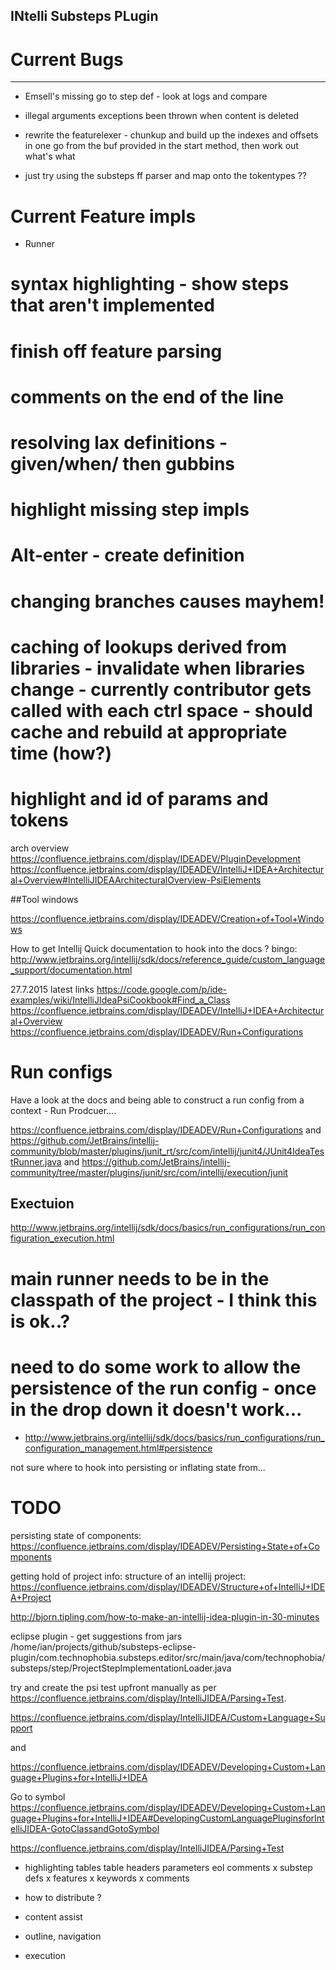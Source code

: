 ## INtelli Substeps PLugin

# Current Bugs
--------------

* Emsell's missing go to step def - look at logs and compare
* illegal arguments exceptions been thrown when content is deleted

* rewrite the featurelexer - chunkup and build up the indexes and offsets in one go from the buf provided in the start method, then work out what's what
- just try using the substeps ff parser and map onto the tokentypes ??


# Current Feature impls
* Runner




# syntax highlighting - show steps that aren't implemented

# finish off feature parsing

# comments on the end of the line
# resolving lax definitions - given/when/ then gubbins


# highlight missing step impls
# Alt-enter - create definition


# changing branches causes mayhem!


# caching of lookups derived from libraries - invalidate when libraries change - currently contributor gets called with each ctrl space - should cache and rebuild at appropriate time (how?)

# highlight and id of params and tokens

arch overview
https://confluence.jetbrains.com/display/IDEADEV/PluginDevelopment
https://confluence.jetbrains.com/display/IDEADEV/IntelliJ+IDEA+Architectural+Overview#IntelliJIDEAArchitecturalOverview-PsiElements



##Tool windows 

https://confluence.jetbrains.com/display/IDEADEV/Creation+of+Tool+Windows

How to get Intellij Quick documentation to hook into the docs ?
bingo: http://www.jetbrains.org/intellij/sdk/docs/reference_guide/custom_language_support/documentation.html


27.7.2015
latest links
https://code.google.com/p/ide-examples/wiki/IntelliJIdeaPsiCookbook#Find_a_Class
https://confluence.jetbrains.com/display/IDEADEV/IntelliJ+IDEA+Architectural+Overview
https://confluence.jetbrains.com/display/IDEADEV/Run+Configurations


# Run configs

Have a look at the docs and being able to construct a run config from a context - Run Prodcuer....


https://confluence.jetbrains.com/display/IDEADEV/Run+Configurations
and
https://github.com/JetBrains/intellij-community/blob/master/plugins/junit_rt/src/com/intellij/junit4/JUnit4IdeaTestRunner.java
and 
https://github.com/JetBrains/intellij-community/tree/master/plugins/junit/src/com/intellij/execution/junit


## Exectuion
http://www.jetbrains.org/intellij/sdk/docs/basics/run_configurations/run_configuration_execution.html

# main runner needs to be in the classpath of the project - I think this is ok..?

# need to do some work to allow the persistence of the run config - once in the drop down it doesn't work...
- http://www.jetbrains.org/intellij/sdk/docs/basics/run_configurations/run_configuration_management.html#persistence

not sure where to hook into persisting or inflating state from...



# TODO







persisting state of components:
https://confluence.jetbrains.com/display/IDEADEV/Persisting+State+of+Components

getting hold of project info:
structure of an intellij project:
https://confluence.jetbrains.com/display/IDEADEV/Structure+of+IntelliJ+IDEA+Project

http://bjorn.tipling.com/how-to-make-an-intellij-idea-plugin-in-30-minutes


eclipse plugin - get suggestions from jars
/home/ian/projects/github/substeps-eclipse-plugin/com.technophobia.substeps.editor/src/main/java/com/technophobia/substeps/step/ProjectStepImplementationLoader.java




try and create the psi test upfront manually
as per https://confluence.jetbrains.com/display/IntelliJIDEA/Parsing+Test.

https://confluence.jetbrains.com/display/IntelliJIDEA/Custom+Language+Support

and 

https://confluence.jetbrains.com/display/IDEADEV/Developing+Custom+Language+Plugins+for+IntelliJ+IDEA


Go to symbol
https://confluence.jetbrains.com/display/IDEADEV/Developing+Custom+Language+Plugins+for+IntelliJ+IDEA#DevelopingCustomLanguagePluginsforIntelliJIDEA-GotoClassandGotoSymbol



https://confluence.jetbrains.com/display/IntelliJIDEA/Parsing+Test


* highlighting
    tables
    table headers
    parameters
    eol comments
  x  substep defs
  x  features
  x  keywords
  x  comments

* how to distribute ?
    
* content assist

* outline, navigation

* execution